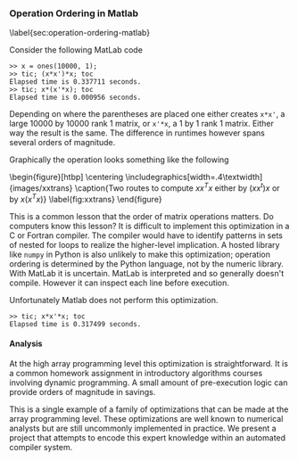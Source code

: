 
### Operation Ordering in Matlab

\label{sec:operation-ordering-matlab}

Consider the following MatLab code

    >> x = ones(10000, 1);
    >> tic; (x*x')*x; toc
    Elapsed time is 0.337711 seconds.
    >> tic; x*(x'*x); toc
    Elapsed time is 0.000956 seconds.

Depending on where the parentheses are placed one either creates `x*x'`, a large 10000 by 10000 rank 1 matrix, or `x'*x`, a 1 by 1 rank 1 matrix.  Either way the result is the same.  The difference in runtimes however spans several orders of magnitude.

Graphically the operation looks something like the following

\begin{figure}[htbp]
\centering
\includegraphics[width=.4\textwidth]{images/xxtrans}
\caption{Two routes to compute $xx^Tx$ either by $(xx^t)x$ or by $x(x^Tx)$}
\label{fig:xxtrans}
\end{figure}

This is a common lesson that the order of matrix operations matters.  Do computers know this lesson?  It is difficult to implement this optimization in a C or Fortran compiler.  The compiler would have to identify patterns in sets of nested for loops to realize the higher-level implication.  A hosted library like `numpy` in Python is also unlikely to make this optimization; operation ordering is determined by the Python language, not by the numeric library.  With MatLab it is uncertain.  MatLab is interpreted and so generally doesn't compile.  However it can inspect each line before execution.

Unfortunately Matlab does not perform this optimization.
    
    >> tic; x*x'*x; toc
    Elapsed time is 0.317499 seconds.

#### Analysis

At the high array programming level this optimization is straightforward.  It is a common homework assignment in introductory algorithms courses involving dynamic programming.  A small amount of pre-execution logic can provide orders of magnitude in savings.

This is a single example of a family of optimizations that can be made at the array programming level.  These optimizations are well known to numerical analysts but are still uncommonly implemented in practice.  We present a project that attempts to encode this expert knowledge within an automated compiler system.
